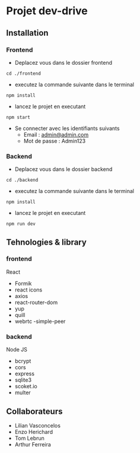 # Projet dev-drive

## Installation

### Frontend

- Deplacez vous dans le dossier frontend

```powershell, ps1
cd ./frontend
```

- executez la commande suivante dans le terminal

```powershell, ps1
npm install
```

- lancez le projet en executant

```powershell, ps1
npm start
```

- Se connecter avec les identifiants suivants
  - Email : admin@admin.com
  - Mot de passe : Admin123
### Backend

- Deplacez vous dans le dossier backend

```powershell, ps1
cd ./backend
```

- executez la commande suivante dans le terminal

```powershell, ps1
npm install
```

- lancez le projet en executant

```powershell, ps1
npm run dev
```

## Tehnologies & library

### frontend

React

- Formik
- react icons
- axios
- react-router-dom
- yup
- quill
- webrtc
-simple-peer

### backend

Node JS

- bcrypt
- cors
- express
- sqlite3
- scoket.io
- multer


## Collaborateurs

- Lilian Vasconcelos
- Enzo Herichard
- Tom Lebrun
- Arthur Ferreira